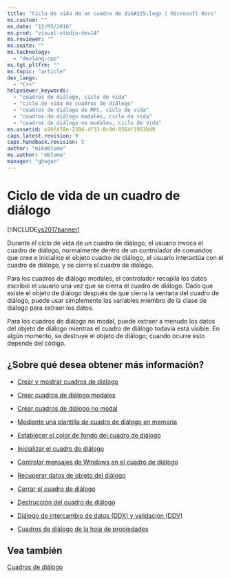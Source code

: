 ```yaml
---
title: "Ciclo de vida de un cuadro de di&#225;logo | Microsoft Docs"
ms.custom: ""
ms.date: "12/05/2016"
ms.prod: "visual-studio-dev14"
ms.reviewer: ""
ms.suite: ""
ms.technology: 
  - "devlang-cpp"
ms.tgt_pltfrm: ""
ms.topic: "article"
dev_langs: 
  - "C++"
helpviewer_keywords: 
  - "cuadros de diálogo, ciclo de vida"
  - "ciclo de vida de cuadros de diálogo"
  - "cuadros de diálogo de MFC, ciclo de vida"
  - "cuadros de diálogo modales, ciclo de vida"
  - "cuadros de diálogo no modales, ciclo de vida"
ms.assetid: e16fd78e-238d-4f31-8c9d-8564f3953bd9
caps.latest.revision: 9
caps.handback.revision: 5
author: "mikeblome"
ms.author: "mblome"
manager: "ghogen"
---
```

# Ciclo de vida de un cuadro de di&#225;logo
[!INCLUDE[vs2017banner](../assembler/inline/includes/vs2017banner.md)]

Durante el ciclo de vida de un cuadro de diálogo, el usuario invoca el cuadro de diálogo, normalmente dentro de un controlador de comandos que cree e inicialice el objeto cuadro de diálogo, el usuario interactúa con el cuadro de diálogo, y se cierra el cuadro de diálogo.  
  
 Para los cuadros de diálogo modales, el controlador recopila los datos escribió el usuario una vez que se cierra el cuadro de diálogo.  Dado que existe el objeto de diálogo después de que cierra la ventana del cuadro de diálogo, puede usar simplemente las variables miembro de la clase de diálogo para extraer los datos.  
  
 Para los cuadros de diálogo no modal, puede extraer a menudo los datos del objeto de diálogo mientras el cuadro de diálogo todavía está visible.  En algún momento, se destruye el objeto de diálogo; cuando ocurre esto depende del código.  
  
## ¿Sobre qué desea obtener más información?  
  
-   [Crear y mostrar cuadros de diálogo](../mfc/creating-and-displaying-dialog-boxes.md)  
  
-   [Crear cuadros de diálogo modales](../mfc/creating-modal-dialog-boxes.md)  
  
-   [Crear cuadros de diálogo no modal](../mfc/creating-modeless-dialog-boxes.md)  
  
-   [Mediante una plantilla de cuadro de diálogo en memoria](../mfc/using-a-dialog-template-in-memory.md)  
  
-   [Establecer el color de fondo del cuadro de diálogo](../mfc/setting-the-dialog-box’s-background-color.md)  
  
-   [Inicializar el cuadro de diálogo](../mfc/initializing-the-dialog-box.md)  
  
-   [Controlar mensajes de Windows en el cuadro de diálogo](../mfc/handling-windows-messages-in-your-dialog-box.md)  
  
-   [Recuperar datos de objeto del diálogo](../mfc/retrieving-data-from-the-dialog-object.md)  
  
-   [Cerrar el cuadro de diálogo](../mfc/closing-the-dialog-box.md)  
  
-   [Destrucción del cuadro de diálogo](../mfc/destroying-the-dialog-box.md)  
  
-   [Diálogo de intercambio de datos \(DDX\) y validación \(DDV\)](../mfc/dialog-data-exchange-and-validation.md)  
  
-   [Cuadros de diálogo de la hoja de propiedades](../mfc/property-sheets-and-property-pages-mfc.md)  
  
## Vea también  
 [Cuadros de diálogo](../mfc/dialog-boxes.md)